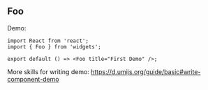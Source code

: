 
## Foo

Demo:

```tsx
import React from 'react';
import { Foo } from 'widgets';

export default () => <Foo title="First Demo" />;
```

More skills for writing demo: https://d.umijs.org/guide/basic#write-component-demo
